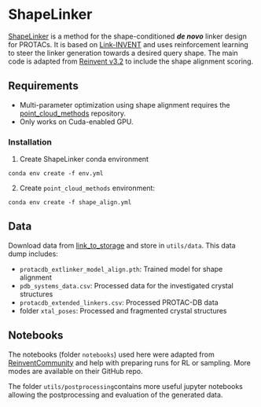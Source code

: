 # ShapeLinker
[ShapeLinker](link_to_preprint) is a method for the shape-conditioned ***de novo*** linker design for PROTACs. It is based on [Link-INVENT](https://chemrxiv.org/engage/chemrxiv/article-details/62628b2debac3a61c7debf31) and uses reinforcement learning to steer the linker generation towards a desired query shape. 
The main code is adapted from [Reinvent v3.2](https://github.com/MolecularAI/Reinvent) to include the shape alignment scoring.

## Requirements
* Multi-parameter optimization using shape alignment requires the [point_cloud_methods](link_to_repo) repository.
* Only works on Cuda-enabled GPU.

### Installation
1. Create ShapeLinker conda environment
```
conda env create -f env.yml
```
2. Create ```point_cloud_methods``` environment:
```
conda env create -f shape_align.yml
```

## Data
Download data from [link_to_storage](link) and store in ```utils/data```. This data dump includes:

* ```protacdb_extlinker_model_align.pth```: Trained model for shape alignment
* ```pdb_systems_data.csv```: Processed data for the investigated crystal structures
* ```protacdb_extended_linkers.csv```: Processed PROTAC-DB data
* folder ```xtal_poses```: Processed and fragmented crystal structures

## Notebooks
The notebooks (folder ```notebooks```) used here were adapted from [ReinventCommunity](https://github.com/MolecularAI/ReinventCommunity) and help with preparing runs for RL or sampling. More modes are available on their GitHub repo.

The folder ```utils/postprocessing```contains more useful jupyter notebooks allowing the postprocessing and evaluation of the generated data.